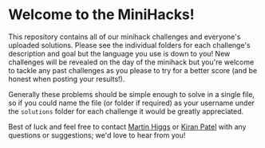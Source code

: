 # Welcome to the MiniHacks!

This repository contains all of our minihack challenges and everyone's uploaded solutions.
Please see the individual folders for each challenge's description and goal but the language you use is down to you!
New challenges will be revealed on the day of the minihack but you're welcome to tackle any past challenges as you please to try for a better score (and be honest when posting your results!).

Generally these problems should be simple enough to solve in a single file, so if you could name the file (or folder if required) as your username under the `solutions` folder for each challenge it would be greatly appreciated.

Best of luck and feel free to contact [Martin Higgs](mailto:mhiggs@factset.com) or [Kiran Patel](mailto:kpatel02@factset.com) with any questions or suggestions; we'd love to hear from you!
